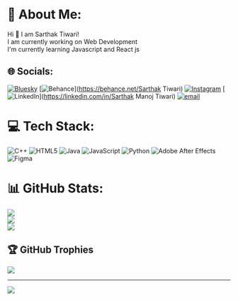 # 💫 About Me:
Hi 👋 I am Sarthak Tiwari!<br>I am currently working on Web Development <br>I'm currently learning Javascript and React js


## 🌐 Socials:
[![Bluesky](https://img.shields.io/badge/bluesky-0285FF?style=for-the-badge&logo=bluesky&logoColor=%23FFFFFF)](https://bsky.app/profile/jollyyyy.bsky.social) [![Behance](https://img.shields.io/badge/Behance-1769ff?logo=behance&logoColor=white)](https://behance.net/Sarthak Tiwari) [![Instagram](https://img.shields.io/badge/Instagram-%23E4405F.svg?logo=Instagram&logoColor=white)](https://instagram.com/saarthak._.t) [![LinkedIn](https://img.shields.io/badge/LinkedIn-%230077B5.svg?logo=linkedin&logoColor=white)](https://linkedin.com/in/Sarthak Manoj Tiwari) [![email](https://img.shields.io/badge/Email-D14836?logo=gmail&logoColor=white)](mailto:sarthaktiwari021@gmail.com) 

# 💻 Tech Stack:
![C++](https://img.shields.io/badge/c++-%2300599C.svg?style=for-the-badge&logo=c%2B%2B&logoColor=white) ![HTML5](https://img.shields.io/badge/html5-%23E34F26.svg?style=for-the-badge&logo=html5&logoColor=white) ![Java](https://img.shields.io/badge/java-%23ED8B00.svg?style=for-the-badge&logo=openjdk&logoColor=white) ![JavaScript](https://img.shields.io/badge/javascript-%23323330.svg?style=for-the-badge&logo=javascript&logoColor=%23F7DF1E) ![Python](https://img.shields.io/badge/python-3670A0?style=for-the-badge&logo=python&logoColor=ffdd54) ![Adobe After Effects](https://img.shields.io/badge/Adobe%20After%20Effects-9999FF.svg?style=for-the-badge&logo=Adobe%20After%20Effects&logoColor=white) ![Figma](https://img.shields.io/badge/figma-%23F24E1E.svg?style=for-the-badge&logo=figma&logoColor=white)
# 📊 GitHub Stats:
![](https://github-readme-stats.vercel.app/api?username=Itssarthaktiwari&theme=dark&hide_border=false&include_all_commits=false&count_private=false)<br/>
![](https://nirzak-streak-stats.vercel.app/?user=Itssarthaktiwari&theme=dark&hide_border=false)<br/>
![](https://github-readme-stats.vercel.app/api/top-langs/?username=Itssarthaktiwari&theme=dark&hide_border=false&include_all_commits=false&count_private=false&layout=compact)

## 🏆 GitHub Trophies
![](https://github-profile-trophy.vercel.app/?username=Itssarthaktiwari&theme=radical&no-frame=false&no-bg=true&margin-w=4)

---
[![](https://visitcount.itsvg.in/api?id=Itssarthaktiwari&icon=0&color=0)](https://visitcount.itsvg.in)

<!-- Proudly created with GPRM ( https://gprm.itsvg.in ) -->
